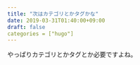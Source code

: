 ```yaml
---
title: "次はカテゴリとかタグかな"
date: 2019-03-31T01:40:00+09:00
draft: false
categories = ["hugo"]
---
```

やっぱりカテゴリとかタグとか必要ですよね。
